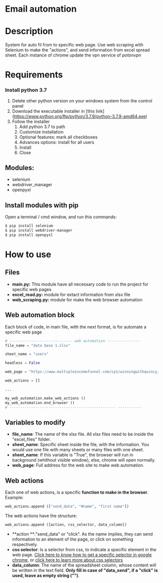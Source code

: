 # Email automation

# Description
System for auto fil from to specific web page.
Use web scraping with Selenium to make the "actions", and send information from excel spread sheet.
Each instance of chrome update the vpn service of *potonvpn*

# Requirements

### Install python 3.7
1. Delete other python version on your windows system from the control panel
2. Download the executable installer in [this link] (https://www.python.org/ftp/python/3.7.9/python-3.7.9-amd64.exe)
3. Follow the installer
    1. Add python 3.7 to path
    2. Customize installation
    3. Optional features: mark all checkboxes
    4. Advances options: install for all users
    5. Install
    6. Close

## Modules:
* selenium
* webdriver_manager
* openpyxl

## Install modules with pip

Open a terminal / cmd window, and run this commands:

```bash
$ pip install selenium
$ pip install webdriver-manager
$ pip install openpyxl
```

# How to use
## Files
* **main.py:** This module have all necessary code to run the project for specific web pages
* **excel_read.py:** module for extact information from xlsx file
* **web_scraping.py:** module for make the web browser automation

## Web automation block
Each block of code, in main file, with the next format, is for automate a specific web page

```python
# ----------------------------- web automation ---------------
file_name = "data base 1.xlsx"

sheet_name = "users"

headless = False

web_page = "https://www.multipleincomefunnel.com/cp1/winningwithquincy/5email"

web_actions = []

...

my_web_automation.make_web_actions ()
my_web_automation.end_browser ()
# ------------------------------------------------- -----------

```

## Variables to modify
* **file_name**: The name of the xlsx file. All xlsx files need to be inside the "excel_files" folder.
* **sheet_name**: Specific sheet inside the file, with the information. You would use one file with many sheets or many files with one sheet.
* **sheet_name**: If this variable is "True", the browser will run in background (whithout visible window), else, chrome will open normally.
* **web_page**: Full address for the web site to make web automation.

## Web actions
Each one of web actions, is a specific **function to make in the browser**.
Example:

```python
web_actions.append (["send_data", "#name", "first name"])
```

The web actions have the structure:
```python
web_actions.append ([action, css_selector, data_column])
```

* **action **:"send_data" or "click". As the name implies, they can send information to an element of the page, or click on something respectively.
* **css selector**: Is a selector from css, to indicate a specific element in the web page. [Click here to know how to get a specific selector in google chrome](https://stackoverflow.com/questions/4500572/how-can-i-get-the-css-selector-in-chrome/45078286), or [click here to learn more about css selectors](https://www.w3schools.com/cssref/css_selectors.asp)
* **data_column**: The name of the spreadsheet column, whose content will be written in the text field. **Only fill in case of "data_send", if a "click" is used, leave as empty string ("")**.
